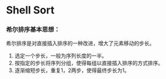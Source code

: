 # Shell Sort

### 希尔排序基本思想：
希尔排序是对直接插入排序的一种改进，增大了元素移动的步长。
1. 选定一个步长，一般为序列长度的一半。
2. 按指定的步长将序列分组，使得每组以直接插入排序的方式排序。
3. 逐渐缩短步长，重复1，2两步，使得最终步长为1。